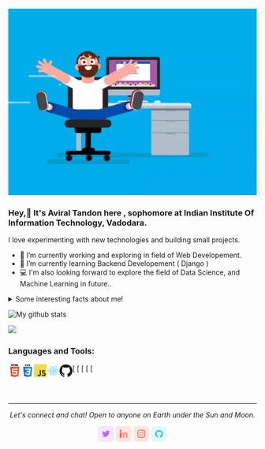 ![image](https://github.com/aviraltandon21/aviraltandon21/blob/master/play.gif?raw=true)

### Hey,👋 It's Aviral Tandon here , sophomore at Indian Institute Of Information Technology, Vadodara.

I love experimenting with new technologies and building small projects.

- 🔭 I’m currently working and exploring in field of Web Developement.
- 🌱 I’m currently learning Backend Developement ( Django ) 
- 💻 I'm also looking forward to explore the field of Data Science, and Machine Learning in future..

<details>
  <summary>Some interesting facts about me!</summary>
  <br>

  - In mean time, I also practice Competitive Programming..

  - Reading Novels, Watching series and movies -Sci-Fi,Thriller,Mystery..
  
</details>


![My github stats](https://github-readme-stats.vercel.app/api?username=aviraltandon21&show_icons=true&theme=radical)


![](https://komarev.com/ghpvc/?username=aviraltandon21&color=orange&style=flat-square) 

### Languages and Tools:

[<img align="left" alt="HTML5" width="26px" src="https://raw.githubusercontent.com/github/explore/80688e429a7d4ef2fca1e82350fe8e3517d3494d/topics/html/html.png" />
[<img align="left" alt="CSS3" width="26px" src="https://raw.githubusercontent.com/github/explore/80688e429a7d4ef2fca1e82350fe8e3517d3494d/topics/css/css.png" />
[<img align="left" alt="JavaScript" width="26px" src="https://raw.githubusercontent.com/github/explore/80688e429a7d4ef2fca1e82350fe8e3517d3494d/topics/javascript/javascript.png" />
[<img align="left" alt="React" width="26px" src="https://raw.githubusercontent.com/github/explore/80688e429a7d4ef2fca1e82350fe8e3517d3494d/topics/react/react.png" />
[<img align="left" alt="GitHub" width="26px" src="https://raw.githubusercontent.com/github/explore/78df643247d429f6cc873026c0622819ad797942/topics/github/github.png" />


<br />
<br />

<hr>
<p align="center">
  <i>Let's connect and chat! Open to anyone on Earth under the Sun and Moon.</i>

  <p align="center">
    <a href="https://twitter.com/AviralTandon5?s=09" alt="Twitter"><img src="https://github.com/aviraltandon21/aviraltandon21/blob/master/twitter.png"></a>
    <a href="https://www.linkedin.com/in/aviral-tandon-b852891a1/" alt="Linkedin"><img src="https://github.com/aviraltandon21/aviraltandon21/blob/master/linkedin.png"></a>
    <a href="https://www.instagram.com/aviral_tandon" alt="Instagram"><img src="https://github.com/aviraltandon21/aviraltandon21/blob/master/insta.png"></a>
    <a href="https://github.com/aviraltandon21" alt="GitHub"><img src="https://github.com/aviraltandon21/aviraltandon21/blob/master/github.png"></a>
   

  </p>

</p>

